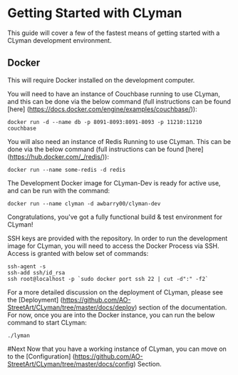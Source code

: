 # Getting Started with CLyman

This guide will cover a few of the fastest means of getting started with a CLyman development environment.

## Docker

This will require Docker installed on the development computer.

You will need to have an instance of Couchbase running to use CLyman, and this can be done via the below command (full instructions can be found [here] (https://docs.docker.com/engine/examples/couchbase/)):

`docker run -d --name db -p 8091-8093:8091-8093 -p 11210:11210 couchbase`

You will also need an instance of Redis Running to use CLyman.  This can be done via the below command (full instructions can be found [here] (https://hub.docker.com/_/redis/)):

`docker run --name some-redis -d redis`

The Development Docker image for CLyman-Dev is ready for active use, and can be run with the command:

`docker run --name clyman -d awbarry00/clyman-dev`

Congratulations, you've got a fully functional build & test environment for CLyman!

SSH keys are provided with the repository.  In order to run the development image for CLyman, you will need to access the Docker Process via SSH.  Access is granted with below set of commands:

    ssh-agent -s
    ssh-add ssh/id_rsa
    ssh root@localhost -p `sudo docker port ssh 22 | cut -d":" -f2`

For a more detailed discussion on the deployment of CLyman, please see the [Deployment] (https://github.com/AO-StreetArt/CLyman/tree/master/docs/deploy) section of the documentation.  For now, once you are into the Docker instance, you can run the below command to start CLyman:

`./lyman`

#Next
Now that you have a working instance of CLyman, you can move on to the [Configuration] (https://github.com/AO-StreetArt/CLyman/tree/master/docs/config) Section.
